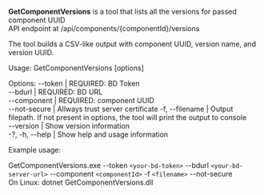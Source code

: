 **GetComponentVersions** is a tool that lists all the versions for passed component UUID  
API endpoint at /api/components/{componentId}/versions  

The tool builds a CSV-like output with component UUID, version name, and version UUID. 

Usage: GetComponentVersions [options]

Options:
--token | REQUIRED: BD Token  
--bdurl | REQUIRED: BD URL  
--component | REQUIRED: component UUID  
--not-secure | Allways trust server certificate 
-f, --filename | Output filepath. If not present in options, the tool will print the output to console  
--version | Show version information  
-?, -h, --help | Show help and usage information

Example usage:  

GetComponentVersions.exe --token `<your-bd-token>` --bdurl `<your-bd-server-url>`  --component `<componentId>` -f `<filename>` --not-secure  
On Linux: dotnet GetComponentVersions.dll
